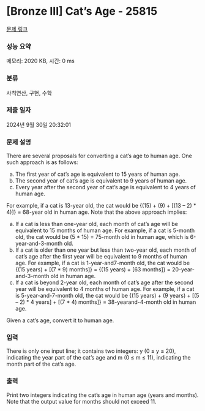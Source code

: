 # [Bronze III] Cat’s Age - 25815 

[문제 링크](https://www.acmicpc.net/problem/25815) 

### 성능 요약

메모리: 2020 KB, 시간: 0 ms

### 분류

사칙연산, 구현, 수학

### 제출 일자

2024년 9월 30일 20:32:01

### 문제 설명

<p>There are several proposals for converting a cat’s age to human age. One such approach is as follows:</p>

<ol style="list-style-type: lower-alpha;">
	<li>The first year of cat’s age is equivalent to 15 years of human age.</li>
	<li>The second year of cat’s age is equivalent to 9 years of human age.</li>
	<li>Every year after the second year of cat’s age is equivalent to 4 years of human age.</li>
</ol>

<p>For example, if a cat is 13-year old, the cat would be {(15) + (9) + [(13 – 2) * 4)]} = 68-year old in human age. Note that the above approach implies:</p>

<ol style="list-style-type: lower-alpha;">
	<li>If a cat is less than one-year old, each month of cat’s age will be equivalent to 15 months of human age. For example, if a cat is 5-month old, the cat would be (5 * 15) = 75-month old in human age, which is 6-year-and-3-month old.</li>
	<li>If a cat is older than one year but less than two-year old, each month of cat’s age after the first year will be equivalent to 9 months of human age. For example, if a cat is 1-year-and7-month old, the cat would be {(15 years) + [(7 * 9) months]} = {(15 years) + [63 months]} = 20-year-and-3-month old in human age.</li>
	<li>If a cat is beyond 2-year old, each month of cat’s age after the second year will be equivalent to 4 months of human age. For example, if a cat is 5-year-and-7-month old, the cat would be {(15 years) + (9 years) + [(5 – 2) * 4 years] + [(7 * 4) months]} = 38-yearand-4-month old in human age.</li>
</ol>

<p>Given a cat’s age, convert it to human age.</p>

### 입력 

 <p>There is only one input line; it contains two integers: y (0 ≤ y ≤ 20), indicating the year part of the cat’s age and m (0 ≤ m ≤ 11), indicating the month part of the cat’s age.</p>

### 출력 

 <p>Print two integers indicating the cat’s age in human age (years and months). Note that the output value for months should not exceed 11.</p>

